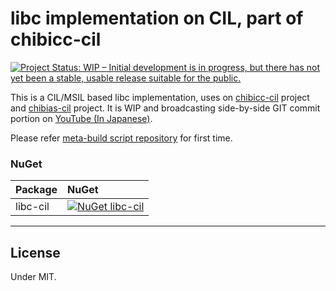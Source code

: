 ﻿# libc implementation on CIL, part of chibicc-cil

[![Project Status: WIP – Initial development is in progress, but there has not yet been a stable, usable release suitable for the public.](https://www.repostatus.org/badges/latest/wip.svg)](https://www.repostatus.org/#wip)

This is a CIL/MSIL based libc implementation, uses on [chibicc-cil](https://github.com/kekyo/chibicc-cil) project and  [chibias-cil](https://github.com/kekyo/chibias-cil) project.
It is WIP and broadcasting side-by-side GIT commit portion on [YouTube (In Japanese)](https://bit.ly/3XbqPSQ).

Please refer [meta-build script repository](https://github.com/kekyo/chibicc-cil-toolchain) for first time.

### NuGet

| Package  | NuGet                                                                                                                |
|:---------|:---------------------------------------------------------------------------------------------------------------------|
| libc-cil | [![NuGet libc-cil](https://img.shields.io/nuget/v/libc-cil.svg?style=flat)](https://www.nuget.org/packages/libc-cil) |


----

## License

Under MIT.
